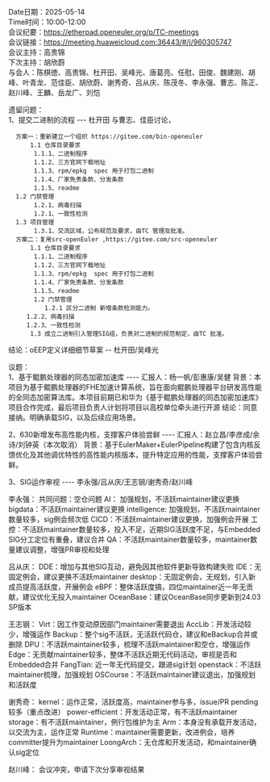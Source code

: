 Date日期：2025-05-14  
Time时间：10:00-12:00  
会议纪要：https://etherpad.openeuler.org/p/TC-meetings  
会议链接：https://meeting.huaweicloud.com:36443/#/j/960305747  
会议主持：高贵锦  
下次主持：胡欣蔚  
与会人：陈棋徳、高贵锦、杜开田、吴峰光、唐葛亮、任慰、田俊、魏建刚、胡峰、叶青龙、范佳臣、胡欣蔚、谢秀奇、吕从庆、陈茂冬、李永强、曹志、陈正、赵川峰、王麟、岳龙广、刘恺  

遗留问题：  
1、提交二进制的流程 --- 杜开田
      与曹志、佳臣讨论，
    
      方案一：重新建立一个组织 https://gitee.com/bin-openeuler
          1.1 仓库目录要求
           1.1.1、二进制程序
           1.1.2、三方官网下载地址
           1.1.3、rpm/epkg  spec 用于打包二进制 
           1.1.4、厂家免责条款、分发条款
           1.1.5、readme
      1.2 门禁管理
           1.2.1、病毒扫描
           1.2.1、一致性检测
      1.3 项目管理
           1.3.1、交流区域，公布规范及要求，由TC 管理及批准。
      方案二：复用src-openEuler ,https://gitee.com/src-openeuler
          1.1 仓库目录要求
           1.1.1、二进制程序
           1.1.2、三方官网下载地址
           1.1.3、rpm/epkg  spec 用于打包二进制 
           1.1.4、厂家免责条款、分发条款
           1.1.5、readme
           1.2 门禁管理
              1.2.1 区分二进制 新增条款检测能力。
         1.2.2、病毒扫描
         1.2.3、一致性检测
          1.3 成立二进制引入管理SIG组，负责对二进制的规范制定，由TC 批准。
结论：oEEP定义详细细节草案 -- 杜开田/吴峰光  

议题：  
1、基于鲲鹏处理器的同态加密加速库 ---- 汇报人：杨一帆/彭惠康/吴健
背景：本项目为基于鲲鹏处理器的FHE加速计算系统，旨在面向鲲鹏处理器平台研发高性能的全同态加密算法库。本项目前期已和华为《基于鲲鹏处理器的同态加密加速库》项目合作完成，最后项目负责人计划将项目以高校单位牵头进行开源
结论：同意接纳。明确承载SIG，以及后续应用场景。

2、630新增发布高性能内核，支撑客户体验尝鲜 ---- 汇报人：赵立昌/李彦成/余诗/刘钟英（本次取消）
背景：基于EulerMaker+EulerPipeline构建了包含内核反馈优化及其他调优特性的高性能内核版本，提升特定应用的性能，支撑客户体验尝鲜。

3、SIG运作审视 ---- 李永强/吕从庆/王志钢/谢秀奇/赵川峰

李永强：
共同问题：空仓问题
AI： 加强规划，不活跃maintainer建议更换
bigdata：不活跃maintainer建议更换
intelligence: 加强规划，不活跃maintainer数量较多，sig例会频次低
CICD：不活跃maintainer建议更换，加强例会开展
工控：不活跃maintainer数量较多，投入不足，近期SIG活跃度不足，与Embedded SIG分工定位有重叠，建议合并
QA：不活跃maintainer数量较多，maintainer数量建议调整，增强PR审视和处理

吕从庆：
DDE：增加与其他SIG互动，避免因其他软件更新导致构建失败
IDE：无固定例会，建议更换不活跃maintainer
desktop：无固定例会，无规划，引入新成员提高活跃度，开展例会
eBPF：整体活跃度搞，四位maintainer近一年无贡献，建议优化无投入maintainer
OceanBase：建议OceanBase同步更新到24.03 SP版本

王志钢：
Virt：因工作变动原因部门maintainer需要退出
AccLib：开发活动较少，增强运作
Backup：整个sig不活跃，无活跃代码仓，建议和eBackup合并或删除
DPU：不活跃maintainer较多，梳理不活跃maintainer和空仓，增强运作
Edge：无贡献maintainer较多，整体不活跃近期无代码活动，审视是否和Embedded合并
FangTian: 近一年无代码提交，跟进sig计划
openstack：不活跃maintainer梳理，加强规划
OSCourse：不活跃maintainer建议退出，加强规划和活跃度

谢秀奇：
kernel：运作正常，活跃度高，maintainer参与多，issue/PR pending较多（重点改进）
power-efficient：开发活动正常，有不活跃maintainer
storage：有不活跃maintainer，例行包维护为主
Arm：本身没有承载开发活动，以交流为主，运作正常
Runtime：maintainer需要更新，改进例会，培养committer提升为maintainer
LoongArch：无仓库和开发活动，和maintainer确认sig定位

赵川峰：
会议冲突，申请下次分享审视结果

